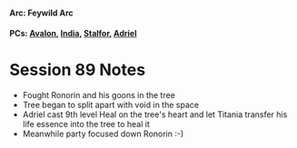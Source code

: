 #### Arc: Feywild Arc
#### PCs: [Avalon](PCs/Current/Avalon.md), [India](PCs/Current/India.md), [Stalfor](PCs/Current/Stalfor.md), [Adriel](PCs/Current/Adriel.md)

# Session 89 Notes
- Fought Ronorin and his goons in the tree
- Tree began to split apart with void in the space
- Adriel cast 9th level Heal on the tree's heart and let Titania transfer his life essence into the tree to heal it
- Meanwhile party focused down Ronorin :-)